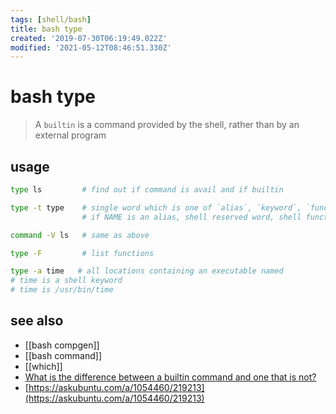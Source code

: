 ```yaml
---
tags: [shell/bash]
title: bash type
created: '2019-07-30T06:19:49.022Z'
modified: '2021-05-12T08:46:51.330Z'
---
```


# bash type

> A `builtin` is a command provided by the shell, rather than by an external program 

## usage
```sh
type ls         # find out if command is avail and if builtin

type -t type    # single word which is one of `alias`, `keyword`, `function`, `builtin`, `file` or ``
                # if NAME is an alias, shell reserved word, shell function, shell builtin, disk file, or not found, respectivel

command -V ls   # same as above

type -F         # list functions

type -a time   # all locations containing an executable named
# time is a shell keyword
# time is /usr/bin/time
```

## see also
- [[bash compgen]]
- [[bash command]]
- [[which]]
- [What is the difference between a builtin command and one that is not?](http://unix.stackexchange.com/a/11456)
- [https://askubuntu.com/a/1054460/219213](https://askubuntu.com/a/1054460/219213)
